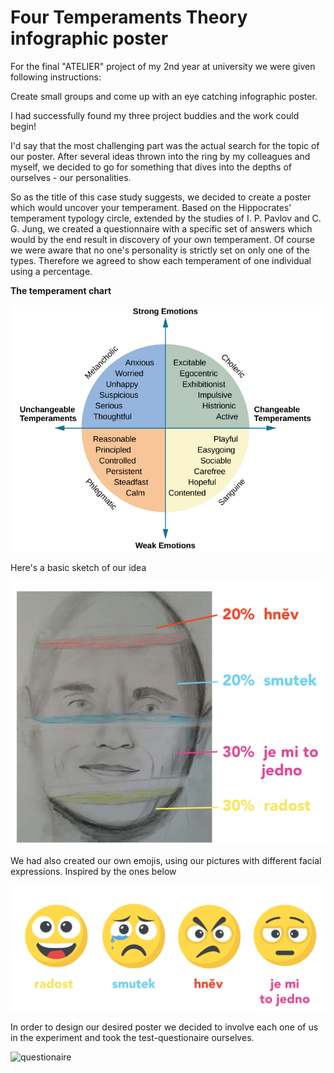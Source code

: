 # Four Temperaments Theory infographic poster 

 For the final "ATELIER" project of my 2nd year at university we were given following instructions:

 Create small groups and come up with an eye catching infographic poster.

 I had successfully found my three project buddies and the work could begin!

 I'd say that the most challenging part was the actual search for the topic of our poster. After several ideas thrown into the ring by my colleagues and myself, we decided to go for something that dives into the depths of ourselves - our personalities.

 So as the title of this case study suggests, we decided to create a poster which would uncover your temperament. Based on the Hippocrates' temperament typology circle, extended by the studies of I. P. Pavlov and C. G. Jung, we created a questionnaire with a specific set of answers which would by the end result in discovery of your own temperament. Of course we were aware that no one's personality is strictly set on only one of the types. Therefore we agreed to show each temperament of one individual using a percentage. 
 
 **The temperament chart**

 ![temperament-chart](./temperament-chart.jpg)
 
 Here's a basic sketch of our idea

![sketch](./img/sketch.png)

  
We had also created our own emojis, using our pictures with different facial expressions. Inspired by the ones below

![emojis](./img/emojis.png)

In order to design our desired poster we decided to involve each one of us in the experiment and took the test-questionaire ourselves.

![questionaire](./img/questionare.png)

